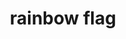 ---
layout: flags
title: rainbow flag
emoji: rainbow_flag
permalink: 🏳️‍🌈.html
image: assets/img/3moji/rainbow_flag.png
---